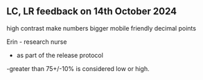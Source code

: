 LC, LR feedback on 14th October 2024
---
high contrast
make numbers bigger
mobile friendly
decimal points 

Erin - research nurse
- as part of the release protocol 

-greater than 75+/-10% is considered low or high.
